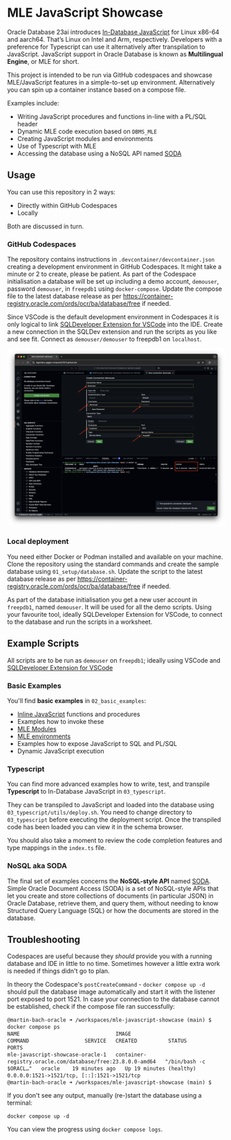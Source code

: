 # MLE JavaScript Showcase

Oracle Database 23ai introduces [In-Database JavaScript](https://docs.oracle.com/en/database/oracle/oracle-database/23/mlejs/) for Linux x86-64 and aarch64. That’s Linux on Intel and Arm, respectively. Developers with a preference for Typescript can use it alternatively after transpilation to JavaScript. JavaScript support in Oracle Database is known as **Multilingual Engine**, or MLE for short.

This project is intended to be run via GitHub codespaces and showcase MLE/JavaScript features in a simple-to-set up environment. Alternatively you can spin up a container instance based on a compose file.

Examples include:

- Writing JavaScript procedures and functions in-line with a PL/SQL header
- Dynamic MLE code execution based on `DBMS_MLE`
- Creating JavaScript modules and environments
- Use of Typescript with MLE
- Accessing the database using a NoSQL API named [SODA](https://docs.oracle.com/en/database/oracle/simple-oracle-document-access/adsdi/index.html)

## Usage

You can use this repository in 2 ways:

- Directly within GitHub Codespaces
- Locally

Both are discussed in turn.

### GitHub Codespaces

The repository contains instructions in `.devcontainer/devcontainer.json` creating a development environment in GitHub Codespaces. It might take a minute or 2 to create, please be patient. As part of the Codespace initialisation a database will be set up including a demo account, `demouser`, password `demouser`, in `freepdb1` using `docker-compose`. Update the compose file to the latest database release as per <https://container-registry.oracle.com/ords/ocr/ba/database/free> if needed.

Since VSCode is the default development environment in Codespaces it is only logical to link [SQLDeveloper Extension for VSCode](https://marketplace.visualstudio.com/items?itemName=Oracle.sql-developer) into the IDE. Create a new connection in the SQLDev extension and run the scripts as you like and see fit. Connect as `demouser/demouser` to freepdb1 on `localhost`.

![Screenshot showing how to create a connection in Codespaces for Oracle SQLDeveloper for VSCode](doc/database-connection.png "Screenshot showing connection details")

### Local deployment

You need either Docker or Podman installed and available on your machine. Clone the repository using the standard commands and create the sample database using `01_setup/database.sh`. Update the script to the latest database release as per <https://container-registry.oracle.com/ords/ocr/ba/database/free> if needed.

As part of the database initialisation you get a new user account in `freepdb1`, named `demouser`. It will be used for all the demo scripts. Using your favourite tool, ideally SQLDeveloper Extension for VSCode, to connect to the database and run the scripts in a worksheet.

## Example Scripts

All scripts are to be run as `demouser` on `freepdb1`; ideally using VSCode and [SQLDeveloper Extension for VSCode](https://marketplace.visualstudio.com/items?itemName=Oracle.sql-developer)

### Basic Examples

You'll find **basic examples** in `02_basic_examples`:

- [Inline JavaScript](https://docs.oracle.com/en/database/oracle/oracle-database/23/mlejs/call-specifications-functions.html) functions and procedures
- Examples how to invoke these
- [MLE Modules](https://docs.oracle.com/en/database/oracle/oracle-database/23/mlejs/using-javascript-modules-mle.html)
- [MLE environments](https://docs.oracle.com/en/database/oracle/oracle-database/23/mlejs/specifying-environments-mle-modules.html)
- Examples how to expose JavaScript to SQL and PL/SQL
- Dynamic JavaScript execution

### Typescript

You can find more advanced examples how to write, test, and transpile **Typescript** to In-Database JavaScript in `03_typescript`.

They can be transpiled to JavaScript and loaded into the database using `03_typescript/utils/deploy.sh`. You need to change directory to `03_typescript` before executing the deployment script. Once the transpiled code has been loaded you can view it in the schema browser.

You should also take a moment to review the code completion features and type mappings in the `index.ts` file.

### NoSQL aka SODA

The final set of examples concerns the **NoSQL-style API** named [SODA](https://docs.oracle.com/en/database/oracle/oracle-database/23/mlejs/soda-collections-in-mle-js.html). Simple Oracle Document Access (SODA) is a set of NoSQL-style APIs that let you create and store collections of documents (in particular JSON) in Oracle Database, retrieve them, and query them, without needing to know Structured Query Language (SQL) or how the documents are stored in the database.

## Troubleshooting

Codespaces are useful because they _should_ provide you with a running database and IDE in little to no time. Sometimes however a little extra work is needed if things didn't go to plan.

In theory the  Codespace's `postCreateCommand` - `docker compose up -d` should pull the database image automatically and start it with the listener port exposed to port 1521. In case your connection to the database cannot be established, check if the compose file ran successfully:

```
@martin-bach-oracle ➜ /workspaces/mle-javascript-showcase (main) $ docker compose ps
NAME                               IMAGE                                                        COMMAND                  SERVICE   CREATED          STATUS                    PORTS
mle-javascript-showcase-oracle-1   container-registry.oracle.com/database/free:23.8.0.0-amd64   "/bin/bash -c $ORACL…"   oracle    19 minutes ago   Up 19 minutes (healthy)   0.0.0.0:1521->1521/tcp, [::]:1521->1521/tcp
@martin-bach-oracle ➜ /workspaces/mle-javascript-showcase (main) $
```

If you don't see any output, manually (re-)start the database using a terminal:

```
docker compose up -d
```

You can view the progress using `docker compose logs`.
